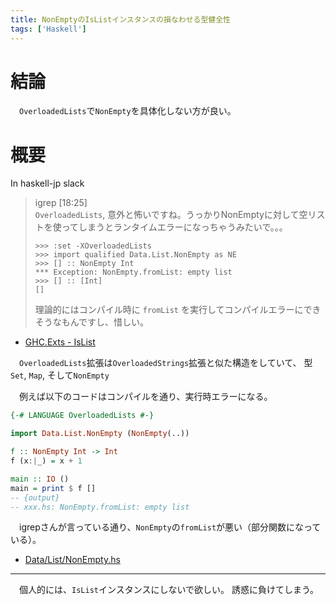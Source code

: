 ```yaml
---
title: NonEmptyのIsListインスタンスの損なわせる型健全性
tags: ['Haskell']
---
```

# 結論
　`OverloadedLists`で`NonEmpty`を具体化しない方が良い。


# 概要
In haskell-jp slack

> igrep [18:25]  
> `OverloadedLists`, 意外と怖いですね。うっかりNonEmptyに対して空リストを使ってしまうとランタイムエラーになっちゃうみたいで。。。
> ```
> >>> :set -XOverloadedLists
> >>> import qualified Data.List.NonEmpty as NE
> >>> [] :: NonEmpty Int
> *** Exception: NonEmpty.fromList: empty list
> >>> [] :: [Int]
> []
> ```
> 理論的にはコンパイル時に `fromList` を実行してコンパイルエラーにできそうなもんですし、惜しい。

- [GHC.Exts - IsList](https://www.stackage.org/haddock/lts-9.2/base-4.9.1.0/GHC-Exts.html#t:IsList)

　`OverloadedLists`拡張は`OverloadedStrings`拡張と似た構造をしていて、
型`Set`, `Map`, そして`NonEmpty`

　例えば以下のコードはコンパイルを通り、実行時エラーになる。

```haskell
{-# LANGUAGE OverloadedLists #-}

import Data.List.NonEmpty (NonEmpty(..))

f :: NonEmpty Int -> Int
f (x:|_) = x + 1

main :: IO ()
main = print $ f []
-- {output}
-- xxx.hs: NonEmpty.fromList: empty list
```

　igrepさんが言っている通り、`NonEmpty`の`fromList`が悪い（部分関数になっている）。

- [Data/List/NonEmpty.hs](https://www.stackage.org/haddock/lts-9.2/base-4.9.1.0/src/Data-List-NonEmpty.html#fromList)

- - -

　個人的には、`IsList`インスタンスにしないで欲しい。
誘惑に負けてしまう。
